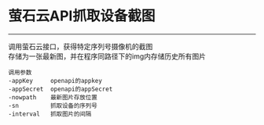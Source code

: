 # 萤石云API抓取设备截图
---

调用萤石云接口，获得特定序列号摄像机的截图  
存储为一张最新图，并在程序同路径下的img内存储历史所有图片  

	调用参数
	-appKey		openapi的appkey
	-appSecret	openapi的appSecret
	-nowpath	最新图片存放位置
	-sn			抓取设备的序列号
	-interval	抓取图片的间隔